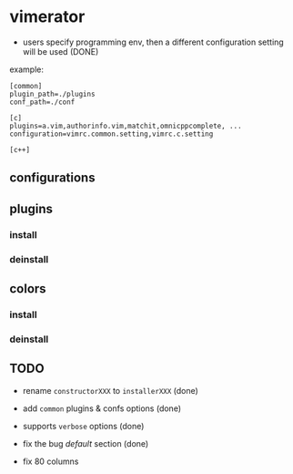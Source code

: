 vimerator
================================================================================

- users specify programming env, then a different configuration setting will be 
  used (DONE)

example:

    [common]
    plugin_path=./plugins
    conf_path=./conf

    [c]
    plugins=a.vim,authorinfo.vim,matchit,omnicppcomplete, ...
    configuration=vimrc.common.setting,vimrc.c.setting

    [c++]



configurations
----------------------------------------


plugins
----------------------------------------

### install ###

### deinstall ###



colors
----------------------------------------

### install ###

### deinstall ###


TODO
----------------------------------------
- rename `constructorXXX` to `installerXXX` (done)

- add `common` plugins & confs options (done)

- supports `verbose` options (done)

- fix the bug *default* section  (done)
    
- fix 80 columns



